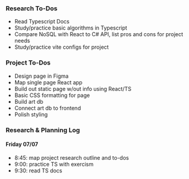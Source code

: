 ### Research To-Dos
* Read Typescript Docs
* Study/practice basic algorithms in Typescript
* Compare NoSQL with React to C# API, list pros and cons for project needs
* Study/practice vite configs for project

### Project To-Dos
* Design page in Figma
* Map single page React app
* Build out static page w/out info using React/TS
* Basic CSS formatting for page
* Build art db
* Connect art db to frontend
* Polish styling

### Research & Planning Log
#### Friday 07/07

* 8:45: map project research outline and to-dos
* 9:00: practice TS with exercism
* 9:30: read TS docs
